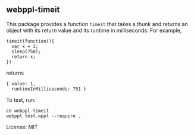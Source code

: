 ## webppl-timeit

This package provides a function `timeit` that takes a thunk and returns an object with its return value and its runtime in milliseconds. For example,

    timeit(function(){
      var x = 1;
      sleep(750);
      return x;
    })

returns

    { value: 1,
      runtimeInMilliseconds: 751 }

To test, run:

    cd webppl-timeit
    webppl test.wppl --require .

License: MIT